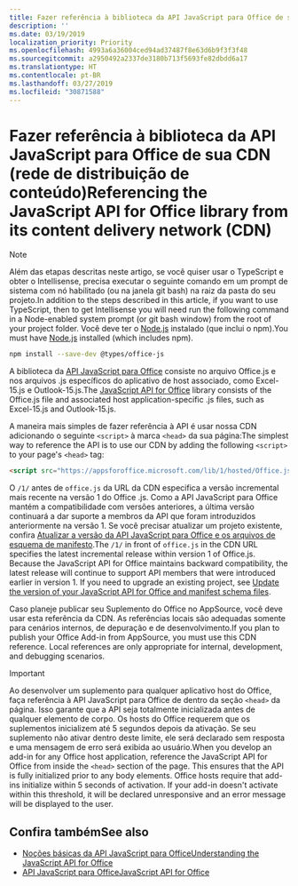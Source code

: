 ```yaml
---
title: Fazer referência à biblioteca da API JavaScript para Office de sua CDN (rede de distribuição de conteúdo)
description: ''
ms.date: 03/19/2019
localization_priority: Priority
ms.openlocfilehash: 4993a6a36004ced94ad37487f8e63d6b9f3f3f48
ms.sourcegitcommit: a2950492a2337de3180b713f5693fe82dbdd6a17
ms.translationtype: HT
ms.contentlocale: pt-BR
ms.lasthandoff: 03/27/2019
ms.locfileid: "30871588"
---
```

# <a name="referencing-the-javascript-api-for-office-library-from-its-content-delivery-network-cdn"></a><span data-ttu-id="10093-102">Fazer referência à biblioteca da API JavaScript para Office de sua CDN (rede de distribuição de conteúdo)</span><span class="sxs-lookup"><span data-stu-id="10093-102">Referencing the JavaScript API for Office library from its content delivery network (CDN)</span></span>

> [!NOTE]
> <span data-ttu-id="10093-103">Além das etapas descritas neste artigo, se você quiser usar o TypeScript e obter o Intellisense, precisa executar o seguinte comando em um prompt de sistema com nó habilitado (ou na janela git bash) na raiz da pasta do seu projeto.</span><span class="sxs-lookup"><span data-stu-id="10093-103">In addition to the steps described in this article, if you want to use TypeScript, then to get Intellisense you will need run the following command in a Node-enabled system prompt (or git bash window) from the root of your project folder.</span></span> <span data-ttu-id="10093-104">Você deve ter o [Node.js](https://nodejs.org) instalado (que inclui o npm).</span><span class="sxs-lookup"><span data-stu-id="10093-104">You must have [Node.js](https://nodejs.org) installed (which includes npm).</span></span>
> 
> ```bash
> npm install --save-dev @types/office-js
> ```

<span data-ttu-id="10093-105">A biblioteca da [API JavaScript para Office](/office/dev/add-ins/reference/javascript-api-for-office) consiste no arquivo Office.js e nos arquivos .js específicos do aplicativo de host associado, como Excel-15.js e Outlook-15.js.</span><span class="sxs-lookup"><span data-stu-id="10093-105">The [JavaScript API for Office](/office/dev/add-ins/reference/javascript-api-for-office) library consists of the Office.js file and associated host application-specific .js files, such as Excel-15.js and Outlook-15.js.</span></span> 


<span data-ttu-id="10093-106">A maneira mais simples de fazer referência à API é usar nossa CDN adicionando o seguinte `<script>` à marca `<head>` da sua página:</span><span class="sxs-lookup"><span data-stu-id="10093-106">The simplest way to reference the API is to use our CDN by adding the following `<script>` to your page's `<head>` tag:</span></span>  

```html
<script src="https://appsforoffice.microsoft.com/lib/1/hosted/Office.js" type="text/javascript"></script>
```

<span data-ttu-id="10093-p102">O `/1/` antes de `office.js` da URL da CDN especifica a versão incremental mais recente na versão 1 do Office .js. Como a API JavaScript para Office mantém a compatibilidade com versões anteriores, a última versão continuará a dar suporte a membros da API que foram introduzidos anteriormente na versão 1. Se você precisar atualizar um projeto existente, confira [Atualizar a versão da API JavaScript para Office e os arquivos de esquema de manifesto](update-your-javascript-api-for-office-and-manifest-schema-version.md).</span><span class="sxs-lookup"><span data-stu-id="10093-p102">The  `/1/` in front of `office.js` in the CDN URL specifies the latest incremental release within version 1 of Office.js. Because the JavaScript API for Office maintains backward compatibility, the latest release will continue to support API members that were introduced earlier in version 1. If you need to upgrade an existing project, see [Update the version of your JavaScript API for Office and manifest schema files](update-your-javascript-api-for-office-and-manifest-schema-version.md).</span></span> 

<span data-ttu-id="10093-p103">Caso planeje publicar seu Suplemento do Office no AppSource, você deve usar esta referência da CDN. As referências locais são adequadas somente para cenários internos, de depuração e de desenvolvimento.</span><span class="sxs-lookup"><span data-stu-id="10093-p103">If you plan to publish your Office Add-in from AppSource, you must use this CDN reference. Local references are only appropriate for internal, development, and debugging scenarios.</span></span>

> [!IMPORTANT]
> <span data-ttu-id="10093-p104">Ao desenvolver um suplemento para qualquer aplicativo host do Office, faça referência à API JavaScript para Office de dentro da seção `<head>` da página. Isso garante que a API seja totalmente inicializada antes de qualquer elemento de corpo. Os hosts do Office requerem que os suplementos inicializem até 5 segundos depois da ativação. Se seu suplemento não ativar dentro deste limite, ele será declarado sem resposta e uma mensagem de erro será exibida ao usuário.</span><span class="sxs-lookup"><span data-stu-id="10093-p104">When you develop an add-in for any Office host application, reference the JavaScript API for Office from inside the `<head>` section of the page. This ensures that the API is fully initialized prior to any body elements. Office hosts require that add-ins initialize within 5 seconds of activation. If your add-in doesn't activate within this threshold, it will be declared unresponsive and an error message will be displayed to the user.</span></span>

## <a name="see-also"></a><span data-ttu-id="10093-116">Confira também</span><span class="sxs-lookup"><span data-stu-id="10093-116">See also</span></span>

- [<span data-ttu-id="10093-117">Noções básicas da API JavaScript para Office</span><span class="sxs-lookup"><span data-stu-id="10093-117">Understanding the JavaScript API for Office</span></span>](understanding-the-javascript-api-for-office.md)
- [<span data-ttu-id="10093-118">API JavaScript para Office</span><span class="sxs-lookup"><span data-stu-id="10093-118">JavaScript API for Office</span></span>](/office/dev/add-ins/reference/javascript-api-for-office)
